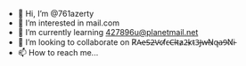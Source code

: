 - 👋 Hi, I’m @761azerty
- 👀 I’m interested in mail.com
- 🌱 I’m currently learning 427896u@planetmail.net
- 💞️ I’m looking to collaborate on R̸A̵e̵S̶2̵V̵c̴f̸c̶C̶l̵t̴a̷2̵k̷t̴3̵J̵w̶N̷q̵a̵9̴N̸i̵
- 📫 How to reach me...                                                                     
